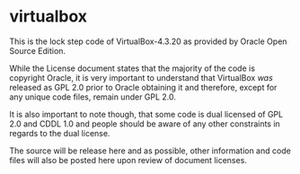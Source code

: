 virtualbox
==========

This is the lock step code of VirtualBox-4.3.20 as provided by Oracle Open Source Edition.

While the License document states that the majority of the code is copyright Oracle, it is very important to understand that VirtualBox _was_ released as GPL 2.0 prior to Oracle obtaining it and therefore, except for any unique code files, remain under GPL 2.0.

It is also important to note though, that some code is dual licensed of GPL 2.0 and CDDL 1.0 and people should be aware of any other constraints in regards to the dual license.

The source will be release here and as possible, other information and code files will also be posted here upon review of document licenses.
